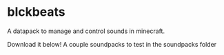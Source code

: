# blckbeats
A datapack to manage and control sounds in minecraft.

Download it below!
A couple soundpacks to test in the soundpacks folder
